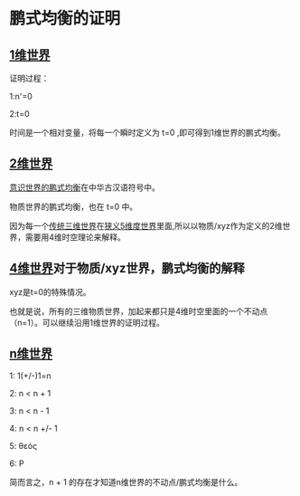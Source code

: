 # 鹏式均衡的证明

## [1维世界](../n/1.zh.md)

证明过程：

1:n'=0

2:t=0

时间是一个相对变量，将每一个瞬时定义为 t=0 ,即可得到1维世界的鹏式均衡。

## [2维世界](../n/2.zh.md)

[意识世界的鹏式均衡](https://github.com/zeusro/God-Theory/blob/master/docs/source/chapter_5.md)在中华古汉语符号中。

物质世界的鹏式均衡，也在 t=0 中。

因为每一个[传统三维世界](../n/3.zh.md)在[狭义5维度世界](../n/5.zh.md)里面,所以以物质/xyz作为定义的2维世界，需要用4维时空理论来解释。

## [4维世界](../n/4.zh.md)对于物质/xyz世界，鹏式均衡的解释

xyz是t=0的特殊情况。

也就是说，所有的三维物质世界，加起来都只是4维时空里面的一个不动点（n=1）。可以继续沿用1维世界的证明过程。

## [n维世界](../n/n.zh.md)

1: 1(+/-)1=n

2: n < n + 1

3: n < n - 1

4: n < n +/- 1

5: θεός

6: P

简而言之，n + 1 的存在才知道n维世界的不动点/鹏式均衡是什么。